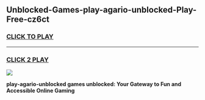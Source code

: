 
## Unblocked-Games-play-agario-unblocked-Play-Free-cz6ct
<h3>
<a href="https://premium76.site?title=play-agario-unblocked&ref=12A">CLICK TO PLAY</a></h3>
<hr>

<h3>
<a href="https://premium76.site?title=play-agario-unblocked&ref=12A">CLICK 2 PLAY</a>
  
</h3>

<a href="https://premium76.site?title=play-agario-unblocked&ref=12A"><img src="https://clearcache.store/games.png"></a>


**play-agario-unblocked games unblocked: Your Gateway to Fun and Accessible Online Gaming**

